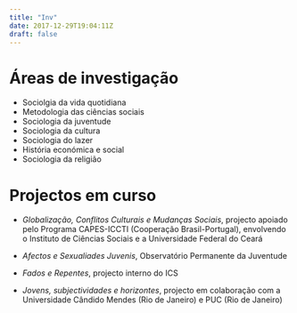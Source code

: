 ```yaml
---
title: "Inv"
date: 2017-12-29T19:04:11Z
draft: false
---
```


# Áreas de investigação

- Sociolgia da vida quotidiana
- Metodologia das ciências sociais
- Sociologia da juventude
- Sociologia da cultura
- Sociologia do lazer
- História económica e social
- Sociologia da religião

# Projectos em curso

- *Globalização, Conflitos Culturais e Mudanças Sociais*, projecto apoiado pelo Programa CAPES-ICCTI (Cooperação Brasil-Portugal), envolvendo o Instituto de Ciências Sociais e a Universidade Federal do Ceará

- *Afectos e Sexualiades Juvenis*, Observatório Permanente da Juventude

- *Fados e Repentes*, projecto interno do ICS

- *Jovens, subjectividades e horizontes*, projecto em colaboração com a Universidade Cândido Mendes (Rio de Janeiro) e PUC (Rio de Janeiro)
